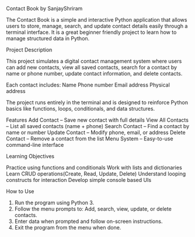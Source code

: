 Contact Book by SanjayShriram

The Contact Book is a simple and interactive Python application that allows users to store, manage, search, and update contact details easily through a terminal interface. It is a great beginner friendly project to learn how to manage structured data in Python.

Project Description

This project simulates a digital contact management system where users can add new contacts, view all saved contacts, search for a contact by name or phone number, update contact information, and delete contacts.

Each contact includes:
 Name
 Phone number
 Email address
 Physical address

The project runs entirely in the terminal and is designed to reinforce Python basics like functions, loops, conditionals, and data structures.

Features
Add Contact – Save new contact with full details
View All Contacts – List all saved contacts (name + phone)
Search Contact – Find a contact by name or number
Update Contact – Modify phone, email, or address
Delete Contact – Remove a contact from the list
Menu System – Easy-to-use command-line interface

Learning Objectives

Practice using functions and conditionals
Work with lists and dictionaries
Learn CRUD operations(Create, Read, Update, Delete)
Understand looping constructs for interaction
Develop simple console based UIs

How to Use
1. Run the program using Python 3.
2. Follow the menu prompts to:
    Add, search, view, update, or delete contacts.
3. Enter data when prompted and follow on-screen instructions.
4. Exit the program from the menu when done.



